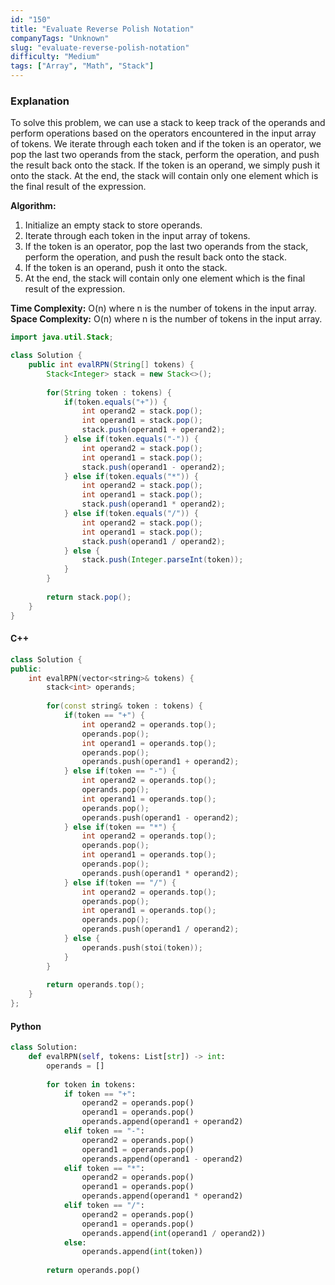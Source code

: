 ```yaml
---
id: "150"
title: "Evaluate Reverse Polish Notation"
companyTags: "Unknown"
slug: "evaluate-reverse-polish-notation"
difficulty: "Medium"
tags: ["Array", "Math", "Stack"]
---
```


### Explanation
To solve this problem, we can use a stack to keep track of the operands and perform operations based on the operators encountered in the input array of tokens. We iterate through each token and if the token is an operator, we pop the last two operands from the stack, perform the operation, and push the result back onto the stack. If the token is an operand, we simply push it onto the stack. At the end, the stack will contain only one element which is the final result of the expression.

**Algorithm:**
1. Initialize an empty stack to store operands.
2. Iterate through each token in the input array of tokens.
3. If the token is an operator, pop the last two operands from the stack, perform the operation, and push the result back onto the stack.
4. If the token is an operand, push it onto the stack.
5. At the end, the stack will contain only one element which is the final result of the expression.

**Time Complexity:** O(n) where n is the number of tokens in the input array.
**Space Complexity:** O(n) where n is the number of tokens in the input array.

```java
import java.util.Stack;

class Solution {
    public int evalRPN(String[] tokens) {
        Stack<Integer> stack = new Stack<>();
        
        for(String token : tokens) {
            if(token.equals("+")) {
                int operand2 = stack.pop();
                int operand1 = stack.pop();
                stack.push(operand1 + operand2);
            } else if(token.equals("-")) {
                int operand2 = stack.pop();
                int operand1 = stack.pop();
                stack.push(operand1 - operand2);
            } else if(token.equals("*")) {
                int operand2 = stack.pop();
                int operand1 = stack.pop();
                stack.push(operand1 * operand2);
            } else if(token.equals("/")) {
                int operand2 = stack.pop();
                int operand1 = stack.pop();
                stack.push(operand1 / operand2);
            } else {
                stack.push(Integer.parseInt(token));
            }
        }
        
        return stack.pop();
    }
}
```

#### C++
```cpp
class Solution {
public:
    int evalRPN(vector<string>& tokens) {
        stack<int> operands;
        
        for(const string& token : tokens) {
            if(token == "+") {
                int operand2 = operands.top();
                operands.pop();
                int operand1 = operands.top();
                operands.pop();
                operands.push(operand1 + operand2);
            } else if(token == "-") {
                int operand2 = operands.top();
                operands.pop();
                int operand1 = operands.top();
                operands.pop();
                operands.push(operand1 - operand2);
            } else if(token == "*") {
                int operand2 = operands.top();
                operands.pop();
                int operand1 = operands.top();
                operands.pop();
                operands.push(operand1 * operand2);
            } else if(token == "/") {
                int operand2 = operands.top();
                operands.pop();
                int operand1 = operands.top();
                operands.pop();
                operands.push(operand1 / operand2);
            } else {
                operands.push(stoi(token));
            }
        }
        
        return operands.top();
    }
};
```

#### Python
```python
class Solution:
    def evalRPN(self, tokens: List[str]) -> int:
        operands = []
        
        for token in tokens:
            if token == "+":
                operand2 = operands.pop()
                operand1 = operands.pop()
                operands.append(operand1 + operand2)
            elif token == "-":
                operand2 = operands.pop()
                operand1 = operands.pop()
                operands.append(operand1 - operand2)
            elif token == "*":
                operand2 = operands.pop()
                operand1 = operands.pop()
                operands.append(operand1 * operand2)
            elif token == "/":
                operand2 = operands.pop()
                operand1 = operands.pop()
                operands.append(int(operand1 / operand2))
            else:
                operands.append(int(token))
        
        return operands.pop()
```